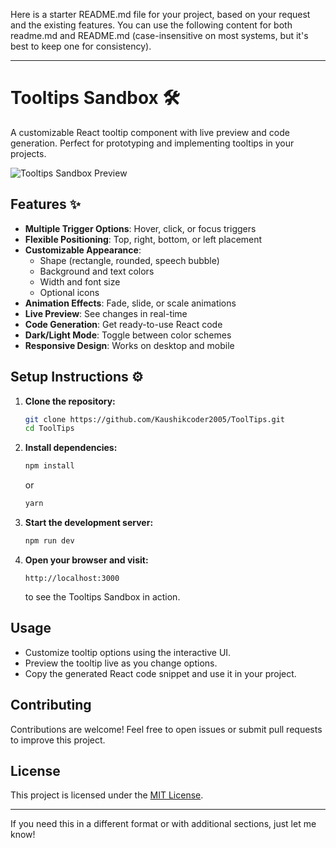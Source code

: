 Here is a starter README.md file for your project, based on your request and the existing features. You can use the following content for both readme.md and README.md (case-insensitive on most systems, but it's best to keep one for consistency).

---

# Tooltips Sandbox 🛠️

A customizable React tooltip component with live preview and code generation. Perfect for prototyping and implementing tooltips in your projects.

![Tooltips Sandbox Preview]([https://i.imgur.com/example-image.png](https://tool-tips.vercel.app/))

## Features ✨

- **Multiple Trigger Options**: Hover, click, or focus triggers
- **Flexible Positioning**: Top, right, bottom, or left placement
- **Customizable Appearance**:
  - Shape (rectangle, rounded, speech bubble)
  - Background and text colors
  - Width and font size
  - Optional icons
- **Animation Effects**: Fade, slide, or scale animations
- **Live Preview**: See changes in real-time
- **Code Generation**: Get ready-to-use React code
- **Dark/Light Mode**: Toggle between color schemes
- **Responsive Design**: Works on desktop and mobile

## Setup Instructions ⚙️

1. **Clone the repository:**
    ```bash
    git clone https://github.com/Kaushikcoder2005/ToolTips.git
    cd ToolTips
    ```

2. **Install dependencies:**
    ```bash
    npm install
    ```
    or
    ```bash
    yarn
    ```

3. **Start the development server:**
    ```bash
    npm run dev
    ```


4. **Open your browser and visit:**
    ```
    http://localhost:3000
    ```
    to see the Tooltips Sandbox in action.

## Usage

- Customize tooltip options using the interactive UI.
- Preview the tooltip live as you change options.
- Copy the generated React code snippet and use it in your project.

## Contributing

Contributions are welcome! Feel free to open issues or submit pull requests to improve this project.

## License

This project is licensed under the [MIT License](LICENSE).

---

If you need this in a different format or with additional sections, just let me know!
